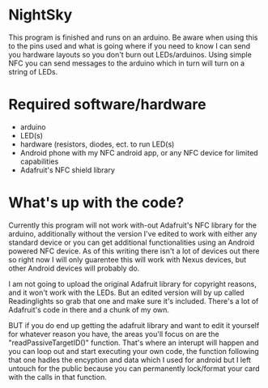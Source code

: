 NightSky
========
This program is finished and runs on an arduino.
Be aware when using this to the pins used and what is going where if you need to know I can send you hardware layouts so you don't burn out LEDs/arduinos. Using simple NFC you can send messages to the arduino which in turn will turn on a string of LEDs.

Required software/hardware
==========================
- arduino
- LED(s)
- hardware (resistors, diodes, ect. to run LED(s)
- Android phone with my NFC android app, or any NFC device for limited capabilities
- Adafruit's NFC shield library

What's up with the code?
========================
Currently this program will not work with-out Adafruit's NFC library for the arduino, additionally without the version I've edited to work with either any standard device or you can get additional functionalities using an Android powered NFC device. As of this writing there isn't a lot of devices out there so right now I will only guarentee this will work with Nexus devices, but other Android devices will probably do.

I am not going to upload the original Adafruit library for copyright reasons, and it won't work with the LEDs. But an edited version will by up called Readinglights so grab that one and make sure it's included. There's a lot of Adafruit's code in there and a chunk of my own.

BUT if you do end up getting the adafruit library and want to edit it yourself for whatever reason you have, the areas you'll focus on are the "readPassiveTargetID()" function. That's where an interupt will happen and you can loop out and start executing your own code, the function following that one hadles the encyption and data which I used for android but I left untouch for the public because you can permanently lock/format your card with the calls in that function.
